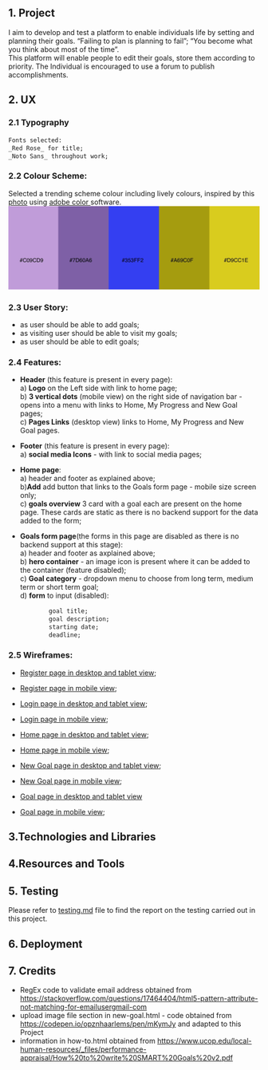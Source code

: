 ## 1. Project

  I aim to develop and test a platform to enable individuals life by setting and planning their goals. “Failing to plan is planning to fail”; “You become what you think about most of the time”.  
  This platform will enable people to edit their goals, store them according to priority. The Individual is encouraged to use a forum to publish accomplishments.


## 2. UX

### 2.1 __Typography__

    Fonts selected:  
    _Red Rose_ for title;  
    _Noto Sans_ throughout work;

### 2.2 __Colour Scheme__: 
Selected a trending scheme colour including lively colours, inspired by this [photo](https://www.behance.net/gallery/45528461/Selectologie) using [ adobe color ](color.adobe.com) software.  
![alt text](static/images/colours.jpeg "generated colour scheme") 


### 2.3 __User Story__:
  * as user should be able to add goals;
  * as visiting user should be able to visit my goals;
  * as user should be able to edit goals; 


### 2.4 __Features__:
  * __Header__ (this feature is present in every page):  
    a) __Logo__ on the Left side with link to home page;  
    b) __3 vertical dots__ (mobile view) on the right side of navigation bar - opens into a menu with links to Home, My Progress and New Goal pages;  
    c) __Pages Links__ (desktop view) links to Home, My Progress and New Goal pages.

  * __Footer__ (this feature is present in every page):  
    a) __social media Icons__ - with link to social media pages;

  * __Home page__:   
    a) header and footer as explained above;  
    b)__Add__ add button that links to the Goals form page - mobile size screen only;  
    c) __goals overview__ 3 card with a goal each are present on the home page. These cards are static as there is no backend support for the data added to the form;   

  * __Goals form page__(the forms in this page are disabled as there is no backend support at this stage):  
    a) header and footer as axplained above;  
    b) __hero container__ - an image icon is present where it can be added to the container (feature disabled);  
    c) __Goal category__ - dropdown menu to choose from long term, medium term or short term goal;  
    d) __form__ to input (disabled):  

                goal title;  
                goal description;  
                starting date;  
                deadline;

### 2.5 __Wireframes__:

  * [Register page in desktop and tablet view](static/images/wireframes/register_dt.png "wireframe for register page in desktop and tablet view");

  * [Register page in mobile view](static/images/wireframes/register_mobile.png "wireframe for register page in mobile view");
  
  * [Login page in desktop and tablet view](static/images/wireframes/login_dt.png "wireframe for login page in desktop and tablet view");
  
  * [Login page in mobile view](static/images/wireframes/login_mobile.png "wireframe for login page in mobile view");
  
  * [Home page in desktop and tablet view](static/images/wireframes/home_dt.png "wireframe for Home page in desktop and tablet view");

  * [Home page in mobile view](static/images/wireframes/home_mobile.png "wireframe for Home page in mobile view");

  * [New Goal page in desktop and tablet view](static/images/wireframes/newGoal_dt.png "wireframe for My progress page in desktop and tablet view");

  * [New Goal page in mobile view](static/images/wireframes/newGoal_mobile.png "wireframe for New Goal page in mobile view");

  * [Goal page in desktop and tablet view](static/images/wireframes/goalPage_dt.png "wireframe for Goal page in desktop and tablet view") 

  * [Goal page in mobile view](static/images/wireframes/goalPage_mobile.png "wireframe for New Goal page in mobile view");
    

## 3.Technologies and Libraries


## 4.Resources and Tools

## 5. Testing 
  Please refer to [testing.md](testing.md) file to find the report on the testing carried out in this project.

## 6. Deployment

## 7. Credits
  * RegEx code to validate email address obtained from https://stackoverflow.com/questions/17464404/html5-pattern-attribute-not-matching-for-emailusergmail-com
  * upload image file section in new-goal.html - code obtained from https://codepen.io/opznhaarlems/pen/mKymJy and adapted to this Project
  * information in how-to.html obtained from https://www.ucop.edu/local-human-resources/_files/performance-appraisal/How%20to%20write%20SMART%20Goals%20v2.pdf 
